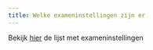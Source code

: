```yaml
---
title: Welke exameninstellingen zijn er
---
```


Bekijk [hier](https://www.erkenningen.nl/Default.aspx?tabid=151) de lijst met exameninstellingen

